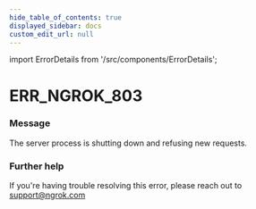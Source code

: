 ```yaml
---
hide_table_of_contents: true
displayed_sidebar: docs
custom_edit_url: null
---
```


import ErrorDetails from '/src/components/ErrorDetails';

# ERR_NGROK_803

### Message
The server process is shutting down and refusing new requests.

### Further help
If you're having trouble resolving this error, please reach out to [support@ngrok.com](mailto:support@ngrok.com?subject=Help%20with%20ERR_NGROK_803)

<ErrorDetails error='err_ngrok_803' />
